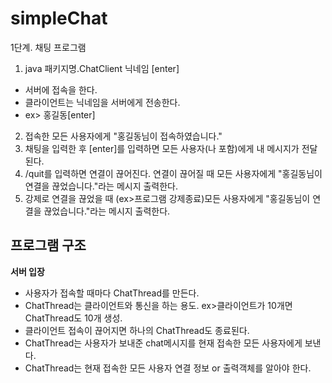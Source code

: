 <h1>simpleChat</h1>

1단계. 채팅 프로그램

1. java 패키지명.ChatClient 닉네임 [enter]
- 서버에 접속을 한다.
- 클라이언트는 닉네임을 서버에게 전송한다.
- ex> 홍길동[enter]
2. 접속한 모든 사용자에게 "홍길동님이 접속하였습니다."
3. 채팅을 입력한 후 [enter]를 입력하면 모든 사용자(나 포함)에게 내 메시지가 전달된다.
4. /quit를 입력하면 연결이 끊어진다. 연결이 끊어질 때 모든 사용자에게 "홍길동님이 연결을 끊었습니다."라는 메시지 출력한다.
5. 강제로 연결을 끊었을 때 (ex>프로그램 강제종료)모든 사용자에게 "홍길동님이 연결을 끊었습니다."라는 메시지 출력한다.


<h2>프로그램 구조</h2>
<b>서버 입장</b>

- 사용자가 접속할 때마다 ChatThread를 만든다. 
- ChatThread는 클라이언트와 통신을 하는 용도. 
ex>클라이언트가 10개면 ChatThread도 10개 생성.
- 클라이언트 접속이 끊어지면 하나의 ChatThread도 종료된다.
- ChatThread는 사용자가 보내준 chat메시지를 현재 접속한 모든 사용자에게 보낸다.
- ChatThread는 현재 접속한 모든 사용자 연결 정보 or 출력객체를 알아야 한다.
